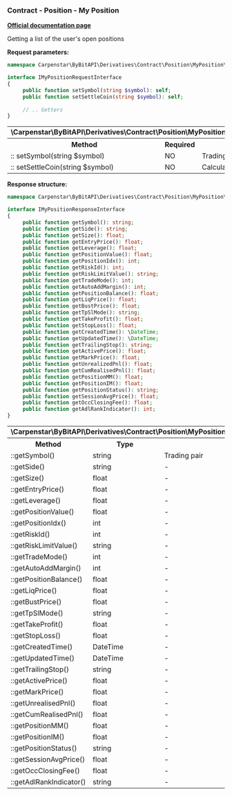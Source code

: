 ### Contract - Position - My Position
<b>[Official documentation page](https://bybit-exchange.github.io/docs/derivatives/contract/position-list)</b>
<p>Getting a list of the user's open positions</p>

<p><b>Request parameters:</b></p>

```php
namespace Carpenstar\ByBitAPI\Derivatives\Contract\Position\MyPosition\Interfaces;

interface IMyPositionRequestInterface
{
     public function setSymbol(string $symbol): self;
     public function setSettleCoin(string $symbol): self;
    
     // .. Getters
}
```

<table style="width: 100%">
   <tr>
     <td colspan="3" style="text-align: left">
       <b>\Carpenstar\ByBitAPI\Derivatives\Contract\Position\MyPosition\Interfaces\IMyPositionRequestInterface</b>
     </td>
   </tr>
   <tr>
     <th style="width: 45%; text-align: center">Method</th>
     <th style="width: 5%; text-align: center">Required</th>
     <th style="width: 50%; text-align: center">Description</th>
   </tr>
   <tr>
     <td>:: setSymbol(string $symbol)</td>
     <td>NO</td>
     <td>Trading pair</td>
   </tr>
   <tr>
     <td>:: setSettleCoin(string $symbol)</td>
     <td>NO</td>
     <td>Calculation coin</td>
   </tr>
</table>

<p><b>Response structure:</b></p>

```php
namespace Carpenstar\ByBitAPI\Derivatives\Contract\Position\MyPosition\Interfaces;

interface IMyPositionResponseInterface
{
     public function getSymbol(): string;
     public function getSide(): string;
     public function getSize(): float;
     public function getEntryPrice(): float;
     public function getLeverage(): float;
     public function getPositionValue(): float;
     public function getPositionIdx(): int;
     public function getRiskId(): int;
     public function getRiskLimitValue(): string;
     public function getTradeMode(): int;
     public function getAutoAddMargin(): int;
     public function getPositionBalance(): float;
     public function getLiqPrice(): float;
     public function getBustPrice(): float;
     public function getTpSlMode(): string;
     public function getTakeProfit(): float;
     public function getStopLoss(): float;
     public function getCreatedTime(): \DateTime;
     public function getUpdatedTime(): \DateTime;
     public function getTrailingStop(): string;
     public function getActivePrice(): float;
     public function getMarkPrice(): float;
     public function getUnrealizedPnl(): float;
     public function getCumRealisedPnl(): float;
     public function getPositionMM(): float;
     public function getPositionIM(): float;
     public function getPositionStatus(): string;
     public function getSessionAvgPrice(): float;
     public function getOccClosingFee(): float;
     public function getAdlRankIndicator(): int;
}
```
<table style="width: 100%">
   <tr>
     <td colspan="3">
       <b>\Carpenstar\ByBitAPI\Derivatives\Contract\Position\MyPosition\Interfaces\IMyPositionResponseInterface</b>
     </td>
   </tr>
   <tr>
     <th style="width: 20%; text-align: center">Method</th>
     <th style="width: 20%; text-align: center">Type</th>
     <th style="width: 60%; text-align: center">Description</th>
   </tr>
   <tr>
     <td>::getSymbol()</td>
     <td>string</td>
     <td>Trading pair</td>
   </tr>
   <tr>
     <td>::getSide()</td>
     <td>string</td>
     <td> - </td>
   </tr>
   <tr>
     <td>::getSize()</td>
     <td>float</td>
     <td> - </td>
   </tr>
   <tr>
     <td>::getEntryPrice()</td>
     <td>float</td>
     <td> - </td>
   </tr>
   <tr>
     <td>::getLeverage()</td>
     <td>float</td>
     <td> - </td>
   </tr>
   <tr>
     <td>::getPositionValue()</td>
     <td>float</td>
     <td> - </td>
   </tr>
   <tr>
     <td>::getPositionIdx()</td>
     <td>int</td>
     <td> - </td>
   </tr>
   <tr>
     <td>::getRiskId()</td>
     <td>int</td>
     <td> - </td>
   </tr>
   <tr>
     <td>::getRiskLimitValue()</td>
     <td>string</td>
     <td> - </td>
   </tr>
   <tr>
     <td>::getTradeMode()</td>
     <td>int</td>
     <td> - </td>
   </tr>
   <tr>
     <td>::getAutoAddMargin()</td>
     <td>int</td>
     <td> - </td>
   </tr>
   <tr>
     <td>::getPositionBalance()</td>
     <td>float</td>
     <td> - </td>
   </tr>
   <tr>
     <td>::getLiqPrice()</td>
     <td>float</td>
     <td> - </td>
   </tr>
   <tr>
     <td>::getBustPrice()</td>
     <td>float</td>
     <td> - </td>
   </tr>
   <tr>
     <td>::getTpSlMode()</td>
     <td>string</td>
     <td> - </td>
   </tr>
   <tr>
     <td>::getTakeProfit()</td>
     <td>float</td>
     <td> - </td>
   </tr>
   <tr>
     <td>::getStopLoss()</td>
     <td>float</td>
     <td> - </td>
   </tr>
   <tr>
     <td>::getCreatedTime()</td>
     <td>DateTime</td>
     <td> - </td>
   </tr>
   <tr>
     <td>::getUpdatedTime()</td>
     <td>DateTime</td>
     <td> - </td>
   </tr>
   <tr>
     <td>::getTrailingStop()</td>
     <td>string</td>
     <td> - </td>
   </tr>
   <tr>
     <td>::getActivePrice()</td>
     <td>float</td>
     <td> - </td>
   </tr>
   <tr>
     <td>::getMarkPrice()</td>
     <td>float</td>
     <td> - </td>
   </tr>
   <tr>
     <td>::getUnrealisedPnl()</td>
     <td>float</td>
     <td> - </td>
   </tr>
   <tr>
     <td>::getCumRealisedPnl()</td>
     <td>float</td>
     <td> - </td>
   </tr>
   <tr>
     <td>::getPositionMM()</td>
     <td>float</td>
     <td> - </td>
   </tr>
   <tr>
     <td>::getPositionIM()</td>
     <td>float</td>
     <td> - </td>
   </tr>
   <tr>
     <td>::getPositionStatus()</td>
     <td>string</td>
     <td> - </td>
   </tr>
   <tr>
     <td>::getSessionAvgPrice()</td>
     <td>float</td>
     <td> - </td>
   </tr>
   <tr>
     <td>::getOccClosingFee()</td>
     <td>float</td>
     <td> - </td>
   </tr>
   <tr>
     <td>::getAdlRankIndicator()</td>
     <td>string</td>
     <td> - </td>
   </tr>
</table>